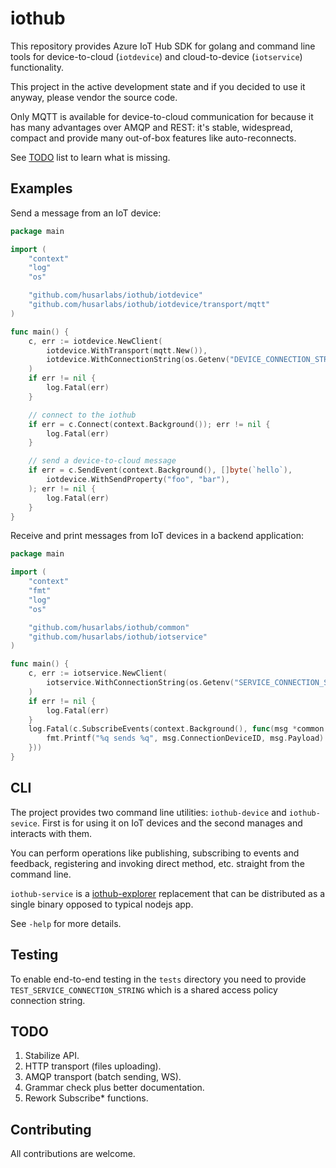 # iothub

This repository provides Azure IoT Hub SDK for golang and command line tools for device-to-cloud (`iotdevice`) and cloud-to-device (`iotservice`) functionality.

This project in the active development state and if you decided to use it anyway, please vendor the source code.

Only MQTT is available for device-to-cloud communication for because it has many advantages over AMQP and REST: it's stable, widespread, compact and provide many out-of-box features like auto-reconnects.

See [TODO](https://github.com/husarlabs/iothub#todo) list to learn what is missing.

## Examples

Send a message from an IoT device:

```go
package main

import (
	"context"
	"log"
	"os"

	"github.com/husarlabs/iothub/iotdevice"
	"github.com/husarlabs/iothub/iotdevice/transport/mqtt"
)

func main() {
	c, err := iotdevice.NewClient(
		iotdevice.WithTransport(mqtt.New()),
		iotdevice.WithConnectionString(os.Getenv("DEVICE_CONNECTION_STRING")),
	)
	if err != nil {
		log.Fatal(err)
	}

	// connect to the iothub
	if err = c.Connect(context.Background()); err != nil {
		log.Fatal(err)
	}

	// send a device-to-cloud message
	if err = c.SendEvent(context.Background(), []byte(`hello`),
		iotdevice.WithSendProperty("foo", "bar"),
	); err != nil {
		log.Fatal(err)
	}
}
```

Receive and print messages from IoT devices in a backend application:

```go
package main

import (
	"context"
	"fmt"
	"log"
	"os"

	"github.com/husarlabs/iothub/common"
	"github.com/husarlabs/iothub/iotservice"
)

func main() {
	c, err := iotservice.NewClient(
		iotservice.WithConnectionString(os.Getenv("SERVICE_CONNECTION_STRING")),
	)
	if err != nil {
		log.Fatal(err)
	}
	log.Fatal(c.SubscribeEvents(context.Background(), func(msg *common.Message) {
		fmt.Printf("%q sends %q", msg.ConnectionDeviceID, msg.Payload)
	}))
}
```

## CLI

The project provides two command line utilities: `iothub-device` and `iothub-sevice`. First is for using it on IoT devices and the second manages and interacts with them. 

You can perform operations like publishing, subscribing to events and feedback, registering and invoking direct method, etc. straight from the command line.

`iothub-service` is a [iothub-explorer](https://github.com/Azure/iothub-explorer) replacement that can be distributed as a single binary opposed to typical nodejs app.

See `-help` for more details.

## Testing

To enable end-to-end testing in the `tests` directory you need to provide `TEST_SERVICE_CONNECTION_STRING` which is a shared access policy connection string.

## TODO

1. Stabilize API.
1. HTTP transport (files uploading).
1. AMQP transport (batch sending, WS).
1. Grammar check plus better documentation.
1. Rework Subscribe* functions.

## Contributing

All contributions are welcome.
